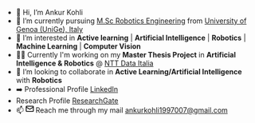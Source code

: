 - 👋 Hi, I’m Ankur Kohli
- 🌱 I’m currently pursuing [M.Sc Robotics Engineering](https://corsi.unige.it/corsi/10635) from [University of Genoa (UniGe), Italy](https://unige.it/en)
- 👀 I’m interested in **Active learning** | **Artificial Intelligence** | **Robotics** | **Machine Learning** | **Computer Vision**
- 👨‍💻 Currently I'm working on my **Master Thesis Project** in **Artificial Intelligence & Robotics** @ [NTT Data Italia](https://it.nttdata.com/)
- 💞️ I’m looking to collaborate in **Active Learning/Artificial Intelligence** with **Robotics**
- ➡️ Professional Profile [LinkedIn](https://www.linkedin.com/in/ankur-kohli-7a5865157/)
- Research Profile [ResearchGate](https://www.researchgate.net/profile/Ankur-Kohli-4)
- 📫 <svg xmlns="http://www.w3.org/2000/svg" viewBox="0 0 16 16" width="16" height="16"><path d="M1.75 2h12.5c.966 0 1.75.784 1.75 1.75v8.5A1.75 1.75 0 0 1 14.25 14H1.75A1.75 1.75 0 0 1 0 12.25v-8.5C0 2.784.784 2 1.75 2ZM1.5 12.251c0 .138.112.25.25.25h12.5a.25.25 0 0 0 .25-.25V5.809L8.38 9.397a.75.75 0 0 1-.76 0L1.5 5.809v6.442Zm13-8.181v-.32a.25.25 0 0 0-.25-.25H1.75a.25.25 0 0 0-.25.25v.32L8 7.88Z"></path></svg> Reach me through my mail ankurkohli1997007@gmail.com 

<!---
ankurkohli007/ankurkohli007 is a ✨ special ✨ repository because its `README.md` (this file) appears on your GitHub profile.
You can click the Preview link to take a look at your changes.
--->
